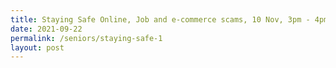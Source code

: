 ```yaml
---
title: Staying Safe Online, Job and e-commerce scams, 10 Nov, 3pm - 4pm
date: 2021-09-22
permalink: /seniors/staying-safe-1
layout: post
---
```


